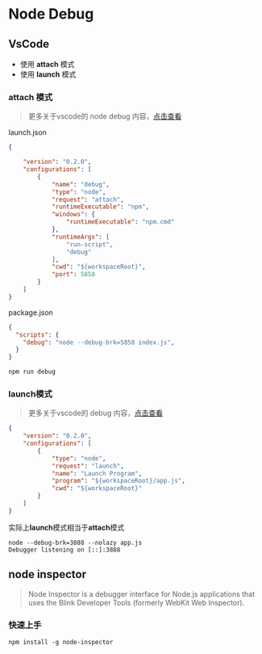 # Node Debug

## VsCode
- 使用 **attach** 模式
- 使用 **launch** 模式

### **attach** 模式
> 更多关于vscode的 node debug 内容，[点击查看](https://code.visualstudio.com/docs/editor/node-debugging)


launch.json
```json
{

    "version": "0.2.0",
    "configurations": [
        {
            "name": "debug",
            "type": "node",
            "request": "attach",
            "runtimeExecutable": "npm",
            "windows": {
                "runtimeExecutable": "npm.cmd"
            },
            "runtimeArgs": [
                "run-script",
                "debug"
            ],
            "cwd": "${workspaceRoot}",
            "port": 5858
        }
    ]
}

```
package.json

```json
{
  "scripts": {
    "debug": "node --debug-brk=5858 index.js",
  }
}
```

```javascript
npm run debug
```

### launch模式 
> 更多关于vscode的 debug 内容，[点击查看](https://code.visualstudio.com/docs/editor/debugging)

```json
{
    "version": "0.2.0",
    "configurations": [
        {
            "type": "node",
            "request": "launch",
            "name": "Launch Program",
            "program": "${workspaceRoot}/app.js",
            "cwd": "${workspaceRoot}"
        }
    ]
}
```
实际上**launch**模式相当于**attach**模式

```
node --debug-brk=3888 --nolazy app.js 
Debugger listening on [::]:3888
```

## node inspector
> Node Inspector is a debugger interface for Node.js applications that uses the Blink Developer Tools (formerly WebKit Web Inspector).

### 快速上手
```
npm install -g node-inspector
```
